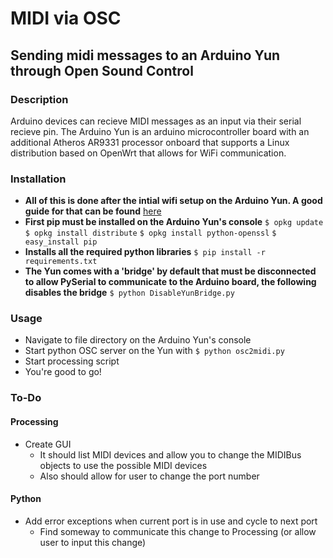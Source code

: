 # MIDI via OSC
## Sending midi messages to an Arduino Yun through Open Sound Control

### Description
Arduino devices can recieve MIDI messages as an input via their serial recieve pin. The Arduino Yun is an arduino microcontroller board with an additional Atheros AR9331 processor onboard that supports a Linux distribution based on OpenWrt that allows for WiFi communication.

### Installation
+ **All of this is done after the intial wifi setup on the Arduino Yun. A good guide for that can be found** [here](https://www.twilio.com/blog/2015/02/arduino-wifi-getting-started-arduino-yun.html)
+ **First pip must be installed on the Arduino Yun's console**
	`$ opkg update`
	`$ opkg install distribute`
	`$ opkg install python-openssl`
	`$ easy_install pip`
+ **Installs all the required python libraries**
	`$ pip install -r requirements.txt`
+ **The Yun comes with a 'bridge' by default that must be disconnected to allow PySerial to communicate to the Arduino board, the following disables the bridge**
	`$ python DisableYunBridge.py`

### Usage
+ Navigate to file directory on the Arduino Yun's console
+ Start python OSC server on the Yun with `$ python osc2midi.py`
+ Start processing script
+ You're good to go!

### To-Do
#### Processing
+ Create GUI
	+ It should list MIDI devices and allow you to change the MIDIBus objects to use the possible MIDI devices
	+ Also should allow for user to change the port number
#### Python
+ Add error exceptions when current port is in use and cycle to next port
	+ Find someway to communicate this change to Processing (or allow user to input this change)
